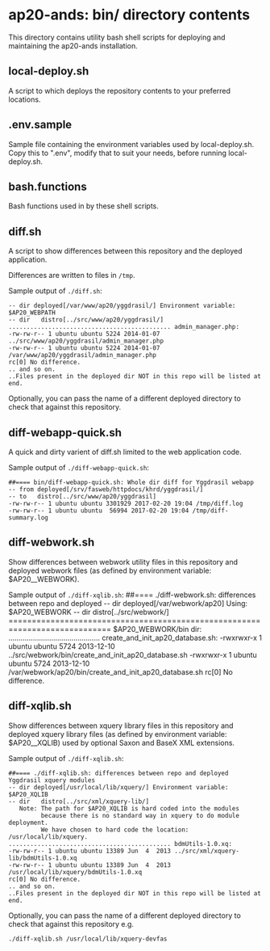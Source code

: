 ap20-ands: bin/ directory contents
==================================

This directory contains utility bash shell scripts for deploying and maintaining the ap20-ands installation.

local-deploy.sh
---------------

A script to which deploys the repository contents to your preferred locations.

.env.sample
-----------

Sample file containing the environment variables used by local-deploy.sh.
Copy this to ".env", modify that to suit your needs, before running local-deploy.sh.

bash.functions
--------------

Bash functions used in by these shell scripts.

diff.sh
-------

A script to show differences between this repository and the deployed application.

Differences are written to files in `/tmp`.

Sample output of `./diff.sh`:

    -- dir deployed[/var/www/ap20/yggdrasil/] Environment variable: $AP20_WEBPATH
    -- dir   distro[../src/www/ap20/yggdrasil/]
    ............................................. admin_manager.php:
    -rw-rw-r-- 1 ubuntu ubuntu 5224 2014-01-07 ../src/www/ap20/yggdrasil/admin_manager.php
    -rw-rw-r-- 1 ubuntu ubuntu 5224 2014-01-07 /var/www/ap20/yggdrasil/admin_manager.php
    rc[0] No difference.
    .. and so on.
    ..Files present in the deployed dir NOT in this repo will be listed at end.

Optionally, you can pass the name of a different deployed directory to check that against this repository.

diff-webapp-quick.sh
--------------------

A quick and dirty varient of diff.sh limited to the web application code.

Sample output of `./diff-webapp-quick.sh`:

    ##==== bin/diff-webapp-quick.sh: Whole dir diff for Yggdrasil webapp
    -- from deployed[/srv/fasweb/httpdocs/khrd/yggdrasil/]
    -- to   distro[../src/www/ap20/yggdrasil]
    -rw-rw-r-- 1 ubuntu ubuntu 3301929 2017-02-20 19:04 /tmp/diff.log
    -rw-rw-r-- 1 ubuntu ubuntu  56994 2017-02-20 19:04 /tmp/diff-summary.log

diff-webwork.sh
---------------
Show differences between webwork utility files in this repository and deployed webwork files 
(as defined by environment variable: $AP20__WEBWORK).

Sample output of `./diff-xqlib.sh`:
    ##==== ./diff-webwork.sh: differences between repo and deployed
    -- dir deployed[/var/webwork/ap20] Using: $AP20_WEBWORK
    -- dir   distro[../src/webwork/]
    ============================================================================ $AP20_WEBWORK/bin dir:
    ............................................. create_and_init_ap20_database.sh:
    -rwxrwxr-x 1 ubuntu ubuntu 5724 2013-12-10 ../src/webwork/bin/create_and_init_ap20_database.sh
    -rwxrwxr-x 1 ubuntu ubuntu 5724 2013-12-10 /var/webwork/ap20/bin/create_and_init_ap20_database.sh
    rc[0] No difference.

diff-xqlib.sh
-------------

Show differences between xquery library files in this repository and deployed xquery library files 
(as defined by environment variable: $AP20__XQLIB) used by optional Saxon and BaseX XML extensions.

Sample output of `./diff-xqlib.sh`:

    ##==== ./diff-xqlib.sh: differences between repo and deployed Yggdrasil xquery modules
    -- dir deployed[/usr/local/lib/xquery/] Environment variable: $AP20_XQLIB
    -- dir   distro[../src/xml/xquery-lib/]
       Note: The path for $AP20_XQLIB is hard coded into the modules
             because there is no standard way in xquery to do module deployment.
             We have chosen to hard code the location: /usr/local/lib/xquery.
    ............................................. bdmUtils-1.0.xq:
    -rw-rw-r-- 1 ubuntu ubuntu 13389 Jun  4  2013 ../src/xml/xquery-lib/bdmUtils-1.0.xq
    -rw-rw-r-- 1 ubuntu ubuntu 13389 Jun  4  2013 /usr/local/lib/xquery/bdmUtils-1.0.xq
    rc[0] No difference.
    .. and so on.
    ..Files present in the deployed dir NOT in this repo will be listed at end.

Optionally, you can pass the name of a different deployed directory to check that against this repository e.g.

    ./diff-xqlib.sh /usr/local/lib/xquery-devfas    
